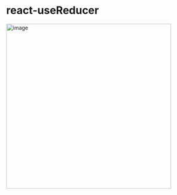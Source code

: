 # react-useReducer
<img width="441" alt="image" src="https://user-images.githubusercontent.com/90621630/225879489-d2adfd8d-2467-4c2e-865f-0fd529638c45.png">
